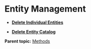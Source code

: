 # Entity Management

 

- **[Delete Individual Entities](../entity_mgmt/r_delete_individual_entities.md)**  

- **[Delete Entity Catalog](../entity_mgmt/r_delete_entity_catalog.md)**  


**Parent topic:** [Methods](../entity_mgmt/r_Recommendations_API_Methods.md)

